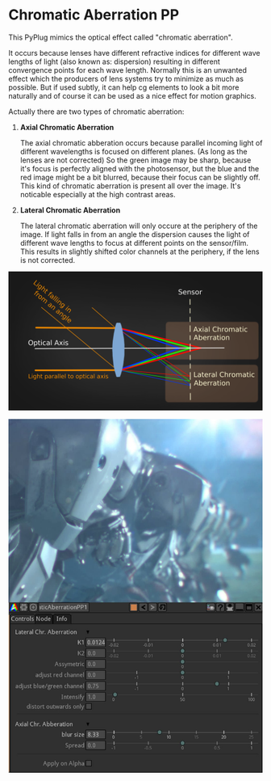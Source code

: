 # Chromatic Aberration PP

This PyPlug mimics the optical effect called "chromatic aberration".

It occurs because lenses have different refractive indices for different wave lengths of light (also known as: dispersion) resulting in different convergence points for each wave length.
Normally this is an unwanted effect which the producers of lens systems try to minimize as much as possible. But if used subtly, it can help cg elements to look a bit more naturally and of course it can be used as a nice effect for motion graphics.

Actually there are two types of chromatic aberration:

1. **Axial Chromatic Aberration**

   The axial chromatic abberation occurs because parallel incoming light of different wavelengths is focused on different planes. (As long as the lenses are not corrected) So the green image may be sharp, because it's focus is perfectly aligned with the photosensor, but the blue and the red image might be a bit blurred, because their focus can be slightly off.
   This kind of chromatic aberration is present all over the image. It's noticable especially at the high contrast areas.

2. **Lateral Chromatic Aberration**

   The lateral chromatic aberration will only occure at the periphery of the image. If light falls in from an angle the dispersion causes the light of different wave lengths to focus at different points on the sensor/film. This results in slightly shifted color channels at the periphery, if the lens is not corrected. 



![Schematic](Resources/chromatic_aberration_schematic.png)


![Screenshot](Resources/Screenshot.jpg)
